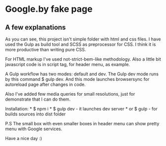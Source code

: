 # Google.by fake page

## A few explanations

As you can see, this project isn't simple folder with html and css files.
I have used the Gulp as build tool and SCSS as preprocessor for CSS.
I think it is more productive than writing pure CSS.

For HTML markup I've used not-strict-bem-like methodology. 
Also a little bit javascript code is in script tag, for header menu, as example.

A Gulp workflow has two modes: default and dev.
The Gulp dev mode runs by this command $ gulp dev. And this mode launches
browsersync for autoreload page after changes in code.

Also I've added few media queries for small resolutions, just for demonstrate
that I can do them.

Installation:
    * $ npm i
    * $ gulp dev - it launches dev server
    * or $ gulp - for builds sources into dist folder

P.S The small box with even smaller boxes in header menu can show pretty menu
with Google services.

Have a nice day :)